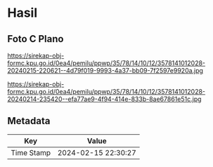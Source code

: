 # Hasil

## Foto C Plano

https://sirekap-obj-formc.kpu.go.id/0ea4/pemilu/ppwp/35/78/14/10/12/3578141012028-20240215-220621--4d79f019-9993-4a37-bb09-7f2597e9920a.jpg

https://sirekap-obj-formc.kpu.go.id/0ea4/pemilu/ppwp/35/78/14/10/12/3578141012028-20240214-235420--efa77ae9-4f94-414e-833b-8ae67861e51c.jpg


## Metadata

| Key        | Value               |
| ---------- | ------------------- |
| Time Stamp | 2024-02-15 22:30:27 |



